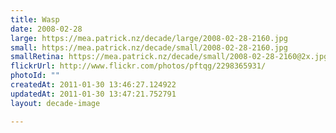 ```yaml
---
title: Wasp
date: 2008-02-28
large: https://mea.patrick.nz/decade/large/2008-02-28-2160.jpg
small: https://mea.patrick.nz/decade/small/2008-02-28-2160.jpg
smallRetina: https://mea.patrick.nz/decade/small/2008-02-28-2160@2x.jpg
flickrUrl: http://www.flickr.com/photos/pftqg/2298365931/
photoId: ""
createdAt: 2011-01-30 13:46:27.124922
updatedAt: 2011-01-30 13:47:21.752791
layout: decade-image

---
```


